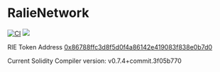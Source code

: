 # RalieNetwork
 
 [![CI](https://github.com/Ralie-Network/ralie-token/actions/workflows/main.yml/badge.svg)](https://github.com/Ralie-Network/ralie-token/actions/workflows/main.yml)
  <a href="https://github.com/Ralie-Network/ralie-token/blob/main/LICENSE"><img src="https://img.shields.io/github/license/Ralie-Network/ralie-token" /></a>
  
  RIE Token Address [0x86788ffc3d8f5d0f4a86142e419083f838e0b7d0](https://etherscan.io/token/0x86788ffc3d8f5d0f4a86142e419083f838e0b7d0)
 
 
 Current Solidity Compiler version: v0.7.4+commit.3f05b770
 
